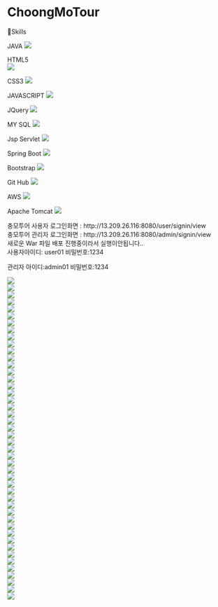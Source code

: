 # ChoongMoTour


  
 
  
 💪Skills
  
 <div class="text-center">
 JAVA
 <img src="https://img.shields.io/badge/JAVA-4479A1?style=flat-square&logo=JAVA&logoColor=white"/>
  
 HTML5  
<img src="https://img.shields.io/badge/HTML5-E34F26?style=flat-square&logo=HTML5&logoColor=white"/>
 
 CSS3
 <img src="https://img.shields.io/badge/CSS3-1572B6?style=flat-square&logo=CSS3&logoColor=white"/>
  
JAVASCRIPT 
<img src="https://img.shields.io/badge/JavaScript-F7DF1E?style=flat-square&logo=JavaScript&logoColor=white"/>
  
  
JQuery
<img src="https://img.shields.io/badge/jQuery-0769AD?style=flat-square&logo=jQuery&logoColor=white"/>
  
  
MY SQL
<img src="https://img.shields.io/badge/MySQL-4479A1?style=flat-square&logo=MySQL&logoColor=white"/>
  
Jsp Servlet
<img src="https://img.shields.io/badge/JSP Servlet-232F3E?style=flat-square&logo=JSP Servlet&logoColor=white"/>
  
  
Spring Boot
<img src="https://img.shields.io/badge/Spring Boot-6DB33F?style=flat-square&logo=Spring Boot&logoColor=white"/>
  
Bootstrap
<img src="https://img.shields.io/badge/Bootstrap-7952B3?style=flat-square&logo=Bootstrap&logoColor=white"/>

Git Hub
<img src="https://img.shields.io/badge/GitHub-181717?style=flat-square&logo=GitHub&logoColor=white"/>
  
AWS
<img src="https://img.shields.io/badge/amazonaws-232F3E?style=flat-square&logo=amazonaws&logoColor=white"/>

Apache Tomcat
<img src="https://img.shields.io/badge/Apache Tomcat-F8DC75?style=flat-square&logo=Apache Tomcat&logoColor=white"/>

  
</div>
충모투어 사용자 로그인화면 : http://13.209.26.116:8080/user/signin/view<br>
충모투어 관리자 로그인화면 : http://13.209.26.116:8080/admin/signin/view
<div class="">새로운 War 파일 배포 진행중이라서 실행이안됩니다..</div>
사용자아이디: user01 
비밀번호:1234

관리자 아이디:admin01
비밀번호:1234


<div class=""><img src ="https://img1.daumcdn.net/thumb/R1280x0/?scode=mtistory2&fname=https%3A%2F%2Fblog.kakaocdn.net%2Fdn%2Fspc2n%2FbtsgKok87uv%2Fxp91CJiPXkPurK1KXa5Km1%2Fimg.jpg"/> </div>
<div class=""><img src= "https://img1.daumcdn.net/thumb/R1280x0/?scode=mtistory2&fname=https%3A%2F%2Fblog.kakaocdn.net%2Fdn%2FMcQuV%2Fbtshbd2N2gJ%2FsfTLLHUtaEZw2LUG3NQ7c0%2Fimg.jpg" /></div>
<div class=""><img src= "https://img1.daumcdn.net/thumb/R1280x0/?scode=mtistory2&fname=https%3A%2F%2Fblog.kakaocdn.net%2Fdn%2FOjwRl%2FbtshceUFvXj%2FB6P4E9thASkxll8xoQ1aMk%2Fimg.jpg" /></div>
<div class=""><img src ="https://img1.daumcdn.net/thumb/R1280x0/?scode=mtistory2&fname=https%3A%2F%2Fblog.kakaocdn.net%2Fdn%2Fq1P7b%2Fbtsg7IiZWK7%2FIRdGOBu6Dsk9sGs9BqQtO0%2Fimg.jpg" /></div>
<div class=""><img src ="https://img1.daumcdn.net/thumb/R1280x0/?scode=mtistory2&fname=https%3A%2F%2Fblog.kakaocdn.net%2Fdn%2Fbqb1xR%2Fbtsg9PagJrZ%2FTSeUt96R3yZCiE480gSnl0%2Fimg.jpg" /></div>
<div class=""><img src ="https://img1.daumcdn.net/thumb/R1280x0/?scode=mtistory2&fname=https%3A%2F%2Fblog.kakaocdn.net%2Fdn%2FcPxdul%2FbtshapPW4yS%2Fk5KF1VNKkTzwHQn2bAGEp1%2Fimg.jpg" /></div>
<div class=""><img src ="https://blog.kakaocdn.net/dn/cOigcz/btsj0aPKQAz/KjMwZKFVCai5lcdqIkTdU1/img.jpg" /></div>
<div class=""><img src ="https://img1.daumcdn.net/thumb/R1280x0/?scode=mtistory2&fname=https%3A%2F%2Fblog.kakaocdn.net%2Fdn%2FTJFp1%2Fbtsg9Mq4lzU%2FbkSgPHk3F3E0T5xrWwt4c0%2Fimg.jpg" /></div>
<div class=""><img src ="https://img1.daumcdn.net/thumb/R1280x0/?scode=mtistory2&fname=https%3A%2F%2Fblog.kakaocdn.net%2Fdn%2FcSwxz9%2FbtsjXVM4oSN%2FhhdP8uCkQv717yQixhTQX0%2Fimg.jpg" /></div>
<div class=""><img src ="https://img1.daumcdn.net/thumb/R1280x0/?scode=mtistory2&fname=https%3A%2F%2Fblog.kakaocdn.net%2Fdn%2FcPQ4HF%2FbtsjYNgqV51%2FJpzqddU9iNu7BpyZ6ix6XK%2Fimg.jpg" /></div>
<div class=""><img src ="https://img1.daumcdn.net/thumb/R1280x0/?scode=mtistory2&fname=https%3A%2F%2Fblog.kakaocdn.net%2Fdn%2Fy3Le9%2FbtsjTvg2vjx%2FHIu1rcG3pBHKCe3DBHiiVK%2Fimg.jpg" /></div>
<div class=""><img src ="https://img1.daumcdn.net/thumb/R1280x0/?scode=mtistory2&fname=https%3A%2F%2Fblog.kakaocdn.net%2Fdn%2Fn1dAx%2FbtsjYtibrk7%2FRaoFMhNltQWIlffJbcuQ6k%2Fimg.jpg" /></div>
<div class=""><img src ="https://img1.daumcdn.net/thumb/R1280x0/?scode=mtistory2&fname=https%3A%2F%2Fblog.kakaocdn.net%2Fdn%2FbAzoyN%2FbtsjX433d1X%2FAniqI0VFdOsu1jMBByRWN1%2Fimg.jpg" /></div>
<div class=""><img src ="https://img1.daumcdn.net/thumb/R1280x0/?scode=mtistory2&fname=https%3A%2F%2Fblog.kakaocdn.net%2Fdn%2FdsxleP%2FbtsjYdmlZM3%2F4Re0gkswK1KbBsLKPdswi0%2Fimg.jpg" /></div>
<div class=""><img src ="https://img1.daumcdn.net/thumb/R1280x0/?scode=mtistory2&fname=https%3A%2F%2Fblog.kakaocdn.net%2Fdn%2FElP5D%2FbtsjZyQPDmH%2FWrbIxyd2N00ZsKHKGeq4dK%2Fimg.jpg" /></div>
<div class=""><img src ="https://img1.daumcdn.net/thumb/R1280x0/?scode=mtistory2&fname=https%3A%2F%2Fblog.kakaocdn.net%2Fdn%2FcDN1hI%2Fbtsj01kHr1O%2FvDxT6EgUrlXe8Vb4PHbWVk%2Fimg.jpg" /></div>
<div class=""><img src ="https://img1.daumcdn.net/thumb/R1280x0/?scode=mtistory2&fname=https%3A%2F%2Fblog.kakaocdn.net%2Fdn%2FEFXP2%2FbtsjYLQq1vU%2FL8cUEPb2MKvuLscA3Jm2uK%2Fimg.jpg" /></div>
<div class=""><img src ="https://img1.daumcdn.net/thumb/R1280x0/?scode=mtistory2&fname=https%3A%2F%2Fblog.kakaocdn.net%2Fdn%2FHUvLB%2FbtsjZzIZ1qG%2FwVv8ZTPCkv4H1h0cmV9LS0%2Fimg.jpg" /></div>
<div class=""><img src ="https://img1.daumcdn.net/thumb/R1280x0/?scode=mtistory2&fname=https%3A%2F%2Fblog.kakaocdn.net%2Fdn%2FoZxoR%2FbtsjYMaKrd4%2FW4pvZDv0Do9L93vJBxPZH0%2Fimg.jpg" /></div>
<div class=""><img src ="https://img1.daumcdn.net/thumb/R1280x0/?scode=mtistory2&fname=https%3A%2F%2Fblog.kakaocdn.net%2Fdn%2FlJ8ER%2FbtsjXJeNcJr%2FlR1uH24Rzya1qHdIqGXgt0%2Fimg.jpg" /></div>
<div class=""><img src ="https://img1.daumcdn.net/thumb/R1280x0/?scode=mtistory2&fname=https%3A%2F%2Fblog.kakaocdn.net%2Fdn%2FmXnoI%2FbtsjS4X8922%2FDknZTYUKF7SdCtA0z6gDsK%2Fimg.jpg" /></div>
<div class=""><img src ="https://img1.daumcdn.net/thumb/R1280x0/?scode=mtistory2&fname=https%3A%2F%2Fblog.kakaocdn.net%2Fdn%2Fb5SjdY%2FbtsjYswMYfE%2FKVE9PtrGR3eeZAfk7Fae4K%2Fimg.jpg" /></div>
<div class=""><img src ="https://img1.daumcdn.net/thumb/R1280x0/?scode=mtistory2&fname=https%3A%2F%2Fblog.kakaocdn.net%2Fdn%2FbHQMbF%2Fbtsj0dMpSqf%2FmcKu7W5tj0ERmI6N1ANQIK%2Fimg.jpg" /></div>
<div class=""><img src ="https://img1.daumcdn.net/thumb/R1280x0/?scode=mtistory2&fname=https%3A%2F%2Fblog.kakaocdn.net%2Fdn%2Fccay9M%2FbtsjWsYHYJy%2FhMcNuZoCC9OGH1QY16A5Y1%2Fimg.jpg" /></div>
<div class=""><img src ="https://img1.daumcdn.net/thumb/R1280x0/?scode=mtistory2&fname=https%3A%2F%2Fblog.kakaocdn.net%2Fdn%2FbH4g1z%2FbtsjYLJE5NL%2F2vSIHSe8xOxR1grB7FqxY0%2Fimg.jpg" /></div>
<div class=""><img src ="https://img1.daumcdn.net/thumb/R1280x0/?scode=mtistory2&fname=https%3A%2F%2Fblog.kakaocdn.net%2Fdn%2FKjwP0%2FbtsjX5IDYB8%2FlaOIyXVC6d4VtWzW3dE5uk%2Fimg.jpg" /></div>
<div class=""><img src ="https://img1.daumcdn.net/thumb/R1280x0/?scode=mtistory2&fname=https%3A%2F%2Fblog.kakaocdn.net%2Fdn%2FdGTQ92%2Fbtsj03iu6De%2FXOLKKJQanu0lspsDjw2aa1%2Fimg.jpg" /></div>
<div class=""><img src ="https://img1.daumcdn.net/thumb/R1280x0/?scode=mtistory2&fname=https%3A%2F%2Fblog.kakaocdn.net%2Fdn%2Fcc3lUa%2FbtsjZxEpa0F%2F4oA9vGG0bTRtoT7onDmklK%2Fimg.jpg" /></div>
<div class=""><img src ="https://img1.daumcdn.net/thumb/R1280x0/?scode=mtistory2&fname=https%3A%2F%2Fblog.kakaocdn.net%2Fdn%2FbNe3AU%2FbtsjYrEE8GU%2FkoFKOZCUQhMgkNZMk9TCE1%2Fimg.jpg" /></div>
<div class=""><img src ="https://img1.daumcdn.net/thumb/R1280x0/?scode=mtistory2&fname=https%3A%2F%2Fblog.kakaocdn.net%2Fdn%2FohG3Z%2FbtsjXJy5pxc%2F582rD1xv0BjEOltiWDgeq1%2Fimg.jpg" /></div>
<div class=""><img src ="https://img1.daumcdn.net/thumb/R1280x0/?scode=mtistory2&fname=https%3A%2F%2Fblog.kakaocdn.net%2Fdn%2FbpdSQx%2FbtsjWtwv1Fy%2FHVMjDuJiCb4LzBKkkxxyvk%2Fimg.jpg" /></div>
<div class=""><img src ="https://img1.daumcdn.net/thumb/R1280x0/?scode=mtistory2&fname=https%3A%2F%2Fblog.kakaocdn.net%2Fdn%2Fct578e%2FbtsjYeMm3qq%2FtTnuLa55m80oxYxpfD4qt0%2Fimg.jpg" /></div>
<div class=""><img src ="https://img1.daumcdn.net/thumb/R1280x0/?scode=mtistory2&fname=https%3A%2F%2Fblog.kakaocdn.net%2Fdn%2Fbwa8rF%2FbtsjZEDuIFb%2Fp4SOc88emJA20reMKINv5k%2Fimg.jpg" /></div>
<div class=""><img src ="https://img1.daumcdn.net/thumb/R1280x0/?scode=mtistory2&fname=https%3A%2F%2Fblog.kakaocdn.net%2Fdn%2Fo4ozx%2FbtsjX433Dft%2FCJOur1XxXAQW5j0ZQPY8qK%2Fimg.jpg" /></div>
<div class=""><img src ="https://img1.daumcdn.net/thumb/R1280x0/?scode=mtistory2&fname=https%3A%2F%2Fblog.kakaocdn.net%2Fdn%2Fb5It4L%2FbtsjZEKgbYc%2F88RHdvnfqeDfkZiyTDaqmk%2Fimg.jpg" /></div>
<div class=""><img src ="https://img1.daumcdn.net/thumb/R1280x0/?scode=mtistory2&fname=https%3A%2F%2Fblog.kakaocdn.net%2Fdn%2FD2UBn%2FbtsjTuWMaEd%2FFxeSz95YnlGYYVXyWS0Ns0%2Fimg.jpg" /></div>
<div class=""><img src ="https://img1.daumcdn.net/thumb/R1280x0/?scode=mtistory2&fname=https%3A%2F%2Fblog.kakaocdn.net%2Fdn%2Fc3SC8u%2Fbtsj04IuDyu%2FTQisbzhRjOReBXdSFHxKEK%2Fimg.jpg" /></div>
<div class=""><img src ="https://img1.daumcdn.net/thumb/R1280x0/?scode=mtistory2&fname=https%3A%2F%2Fblog.kakaocdn.net%2Fdn%2FlTlgk%2FbtsjR7UZSX0%2F4N5Ksr87OENj5PedVFXikK%2Fimg.jpg" /></div>
<div class=""><img src ="https://img1.daumcdn.net/thumb/R1280x0/?scode=mtistory2&fname=https%3A%2F%2Fblog.kakaocdn.net%2Fdn%2FcolKaQ%2FbtsjYcHLlql%2FAA7Ag3ukZ9ICFdNvBv0Dek%2Fimg.jpg" /></div>
<div class=""><img src ="https://img1.daumcdn.net/thumb/R1280x0/?scode=mtistory2&fname=https%3A%2F%2Fblog.kakaocdn.net%2Fdn%2Flwrw9%2FbtsjXWrCq2H%2FfpCryr02W2XQi0ak7QnVy1%2Fimg.jpg" /></div>
<div class=""><img src ="https://img1.daumcdn.net/thumb/R1280x0/?scode=mtistory2&fname=https%3A%2F%2Fblog.kakaocdn.net%2Fdn%2FNrGnn%2FbtsjYyqhIUN%2FcHch7iPUXCb519vRBzWIUk%2Fimg.jpg" /></div>
<div class=""><img src ="https://img1.daumcdn.net/thumb/R1280x0/?scode=mtistory2&fname=https%3A%2F%2Fblog.kakaocdn.net%2Fdn%2FbGzfej%2FbtsjYc13qwP%2FoTCrKHrSblITH0zz8gEgz0%2Fimg.jpg" /></div>
<div class=""><img src ="https://img1.daumcdn.net/thumb/R1280x0/?scode=mtistory2&fname=https%3A%2F%2Fblog.kakaocdn.net%2Fdn%2FcUQkAi%2FbtsjXIUvEod%2F4aYcAGCtQONykWEJdrfnS1%2Fimg.jpg" /></div>
<div class=""><img src ="https://img1.daumcdn.net/thumb/R1280x0/?scode=mtistory2&fname=https%3A%2F%2Fblog.kakaocdn.net%2Fdn%2FbX2dib%2FbtsjWrMeCpZ%2FZKlAjOPg3VUFRfDo4lgTn0%2Fimg.jpg" /></div>
<div class=""><img src ="https://img1.daumcdn.net/thumb/R1280x0/?scode=mtistory2&fname=https%3A%2F%2Fblog.kakaocdn.net%2Fdn%2FkLPvH%2FbtsjXTaGeYN%2FeO6z4TC71gkxjMp5pv20Sk%2Fimg.jpg" /></div>
<div class=""><img src ="https://img1.daumcdn.net/thumb/R1280x0/?scode=mtistory2&fname=https%3A%2F%2Fblog.kakaocdn.net%2Fdn%2FbvTqjS%2FbtsjZzvsE9y%2Fkp5JrMN57ZWlmPyFKEZHM1%2Fimg.jpg" /></div>


